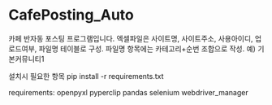# CafePosting_Auto

카페 반자동 포스팅 프로그램입니다.
엑셀파일은 사이트명, 사이트주소, 사용아이디, 업로드여부, 파일명 테이블로 구성.
파일명 항목에는 카테고리+순번 조합으로 작성. 예) 기본커뮤니티1

설치시 필요한 항목
pip install -r requirements.txt

requirements:
openpyxl
pyperclip
pandas
selenium
webdriver_manager
